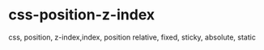 # css-position-z-index
css, position, z-index,index, position relative, fixed, sticky, absolute, static
